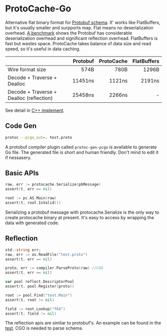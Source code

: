 # ProtoCache-Go

Alternative flat binary format for [Protobuf schema](https://protobuf.dev/programming-guides/proto3/). It' works like FlatBuffers, but it's usually smaller and surpports map. Flat means no deserialization overhead. [A benchmark](test/benchmark) shows the Protobuf has considerable deserialization overhead and significant reflection overhead. FlatBuffers is fast but wastes space. ProtoCache takes balance of data size and read speed, so it's useful in data caching.

|  | Protobuf | ProtoCache | FlatBuffers |
|:-------|----:|----:|----:|
| Wire format size | 574B | 780B | 1296B |
| Decode + Traverse + Dealloc | 11451ns | 1121ns | 2191ns |
| Decode + Traverse + Dealloc (reflection) | 25458ns | 2266ns | - |

See detail in [C++ implement](https://github.com/PeterRK/protocache).

## Code Gen
```sh
protoc --pcgo_out=. test.proto
```
A protobuf compiler plugin called `protoc-gen-pcgo` is available to generate Go file. The generated file is short and human friendly. Don't mind to edit it if nessasery.

## Basic APIs
```go
raw, err := protocache.Serialize(pbMessage)
assert(t, err == nil)

root := pc.AS_Main(raw)
assert(t, root.IsValid())
```
Serializing a protobuf message with protocache.Serialize is the only way to create protocache binary at present. It's easy to access by wrapping the data with generated code.

## Reflection
```go
std::string err;
raw, err := os.ReadFile("test.proto")
assert(t, err == nil)

proto, err := compiler.ParseProto(raw) //CGO
assert(t, err == nil)

var pool reflect.DescriptorPool
assert(t, pool.Register(proto))

root := pool.Find("test.Main")
assert(t, root != nil)

field := root.Lookup("f64")
assert(t, field != nil)
```
The reflection apis are simliar to protobuf's. An example can be found in the [test](test/reflect_test.go). CGO is needed to parse schema.